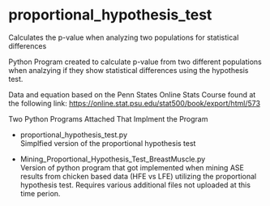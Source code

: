 # proportional_hypothesis_test
Calculates the p-value when analyzing two populations for statistical differences

Python Program created to calculate p-value from two different populations when analzying if they show statistical differences using the hypothesis test. 

Data and equation based on the Penn States Online Stats Course found at the following link:
https://online.stat.psu.edu/stat500/book/export/html/573

Two Python Programs Attached That Implment the Program

- proportional_hypothesis_test.py \
Simplfied version of the proportional hypothesis test


- Mining_Proportional_Hypothesis_Test_BreastMuscle.py \
Version of python program that got implemented when mining ASE results from chicken based data (HFE vs LFE) utilizing the proportional hypothesis test. Requires various additional files not uploaded at this time perion.
